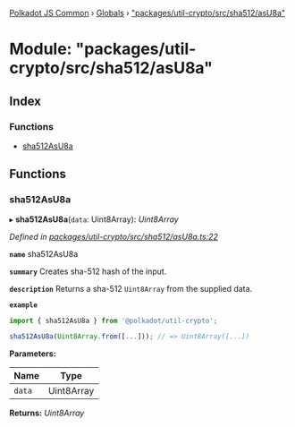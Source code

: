 [Polkadot JS Common](../README.md) › [Globals](../globals.md) › ["packages/util-crypto/src/sha512/asU8a"](_packages_util_crypto_src_sha512_asu8a_.md)

# Module: "packages/util-crypto/src/sha512/asU8a"

## Index

### Functions

* [sha512AsU8a](_packages_util_crypto_src_sha512_asu8a_.md#sha512asu8a)

## Functions

###  sha512AsU8a

▸ **sha512AsU8a**(`data`: Uint8Array): *Uint8Array*

*Defined in [packages/util-crypto/src/sha512/asU8a.ts:22](https://github.com/polkadot-js/common/blob/d4e6ad55/packages/util-crypto/src/sha512/asU8a.ts#L22)*

**`name`** sha512AsU8a

**`summary`** Creates sha-512 hash of the input.

**`description`** 
Returns a sha-512 `Uint8Array` from the supplied data.

**`example`** 
<BR>

```javascript
import { sha512AsU8a } from '@polkadot/util-crypto';

sha512AsU8a(Uint8Array.from([...])); // => Uint8Array([...])
```

**Parameters:**

Name | Type |
------ | ------ |
`data` | Uint8Array |

**Returns:** *Uint8Array*
